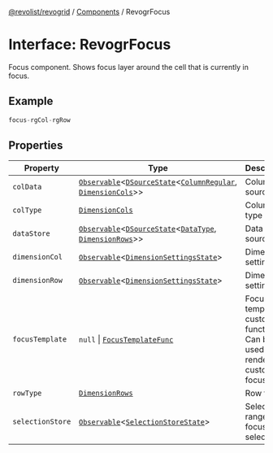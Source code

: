 [@revolist/revogrid](README.md) / [Components](Namespace.Components.md) / RevogrFocus

# Interface: RevogrFocus

Focus component. Shows focus layer around the cell that is currently in focus.

## Example

```ts
focus-rgCol-rgRow
```

## Properties

| Property | Type | Description | Defined in |
| ------ | ------ | ------ | ------ |
| `colData` | [`Observable`](TypeAlias.Observable.md)\<[`DSourceState`](TypeAlias.DSourceState.md)\<[`ColumnRegular`](Interface.ColumnRegular.md), [`DimensionCols`](TypeAlias.DimensionCols.md)\>\> | Column source | [src/components.d.ts:457](https://github.com/revolist/revogrid/blob/93978cbf92b3c4002586c5528517b1ce86d856d9/src/components.d.ts#L457) |
| `colType` | [`DimensionCols`](TypeAlias.DimensionCols.md) | Column type | [src/components.d.ts:461](https://github.com/revolist/revogrid/blob/93978cbf92b3c4002586c5528517b1ce86d856d9/src/components.d.ts#L461) |
| `dataStore` | [`Observable`](TypeAlias.Observable.md)\<[`DSourceState`](TypeAlias.DSourceState.md)\<[`DataType`](TypeAlias.DataType.md), [`DimensionRows`](TypeAlias.DimensionRows.md)\>\> | Data rows source | [src/components.d.ts:465](https://github.com/revolist/revogrid/blob/93978cbf92b3c4002586c5528517b1ce86d856d9/src/components.d.ts#L465) |
| `dimensionCol` | [`Observable`](TypeAlias.Observable.md)\<[`DimensionSettingsState`](Interface.DimensionSettingsState.md)\> | Dimension settings X | [src/components.d.ts:469](https://github.com/revolist/revogrid/blob/93978cbf92b3c4002586c5528517b1ce86d856d9/src/components.d.ts#L469) |
| `dimensionRow` | [`Observable`](TypeAlias.Observable.md)\<[`DimensionSettingsState`](Interface.DimensionSettingsState.md)\> | Dimension settings Y | [src/components.d.ts:473](https://github.com/revolist/revogrid/blob/93978cbf92b3c4002586c5528517b1ce86d856d9/src/components.d.ts#L473) |
| `focusTemplate` | `null` \| [`FocusTemplateFunc`](TypeAlias.FocusTemplateFunc.md) | Focus template custom function. Can be used to render custom focus layer. | [src/components.d.ts:477](https://github.com/revolist/revogrid/blob/93978cbf92b3c4002586c5528517b1ce86d856d9/src/components.d.ts#L477) |
| `rowType` | [`DimensionRows`](TypeAlias.DimensionRows.md) | Row type | [src/components.d.ts:481](https://github.com/revolist/revogrid/blob/93978cbf92b3c4002586c5528517b1ce86d856d9/src/components.d.ts#L481) |
| `selectionStore` | [`Observable`](TypeAlias.Observable.md)\<[`SelectionStoreState`](TypeAlias.SelectionStoreState.md)\> | Selection, range, focus for selection | [src/components.d.ts:485](https://github.com/revolist/revogrid/blob/93978cbf92b3c4002586c5528517b1ce86d856d9/src/components.d.ts#L485) |
